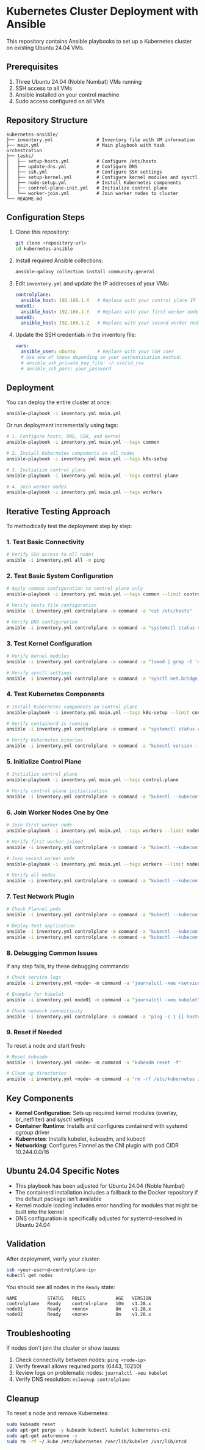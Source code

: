 # Kubernetes Cluster Deployment with Ansible
This repository contains Ansible playbooks to set up a Kubernetes cluster on existing Ubuntu 24.04 VMs.

## Prerequisites

1. Three Ubuntu 24.04 (Noble Numbat) VMs running
2. SSH access to all VMs
3. Ansible installed on your control machine
4. Sudo access configured on all VMs

## Repository Structure

```
kubernetes-ansible/
├── inventory.yml                # Inventory file with VM information
├── main.yml                     # Main playbook with task orchestration
├── tasks/
│   ├── setup-hosts.yml          # Configure /etc/hosts
│   ├── update-dns.yml           # Configure DNS
│   ├── ssh.yml                  # Configure SSH settings
│   ├── setup-kernel.yml         # Configure kernel modules and sysctl
│   ├── node-setup.yml           # Install Kubernetes components
│   ├── control-plane-init.yml   # Initialize control plane
│   └── worker-join.yml          # Join worker nodes to cluster
└── README.md
```

## Configuration Steps

1. Clone this repository:
   ```bash
   git clone <repository-url>
   cd kubernetes-ansible
   ```

2. Install required Ansible collections:
   ```bash
   ansible-galaxy collection install community.general
   ```

3. Edit `inventory.yml` and update the IP addresses of your VMs:
   ```yaml
   controlplane:
     ansible_host: 192.168.1.X   # Replace with your control plane IP
   node01:
     ansible_host: 192.168.1.Y   # Replace with your first worker node IP
   node02:
     ansible_host: 192.168.1.Z   # Replace with your second worker node IP
   ```

4. Update the SSH credentials in the inventory file:
   ```yaml
   vars:
     ansible_user: ubuntu        # Replace with your SSH user
     # Use one of these depending on your authentication method:
     # ansible_ssh_private_key_file: ~/.ssh/id_rsa
     # ansible_ssh_pass: your_password
   ```

## Deployment

You can deploy the entire cluster at once:

```bash
ansible-playbook -i inventory.yml main.yml
```

Or run deployment incrementally using tags:

```bash
# 1. Configure hosts, DNS, SSH, and kernel
ansible-playbook -i inventory.yml main.yml --tags common

# 2. Install Kubernetes components on all nodes
ansible-playbook -i inventory.yml main.yml --tags k8s-setup

# 3. Initialize control plane
ansible-playbook -i inventory.yml main.yml --tags control-plane

# 4. Join worker nodes
ansible-playbook -i inventory.yml main.yml --tags workers
```

## Iterative Testing Approach

To methodically test the deployment step by step:

### 1. Test Basic Connectivity

```bash
# Verify SSH access to all nodes
ansible -i inventory.yml all -m ping
```

### 2. Test Basic System Configuration

```bash
# Apply common configuration to control plane only
ansible-playbook -i inventory.yml main.yml --tags common --limit controlplane

# Verify hosts file configuration
ansible -i inventory.yml controlplane -m command -a "cat /etc/hosts"

# Verify DNS configuration
ansible -i inventory.yml controlplane -m command -a "systemctl status systemd-resolved"
```

### 3. Test Kernel Configuration

```bash
# Verify kernel modules
ansible -i inventory.yml controlplane -m command -a "lsmod | grep -E 'overlay|br_netfilter'"

# Verify sysctl settings
ansible -i inventory.yml controlplane -m command -a "sysctl net.bridge.bridge-nf-call-iptables net.ipv4.ip_forward"
```

### 4. Test Kubernetes Components

```bash
# Install Kubernetes components on control plane
ansible-playbook -i inventory.yml main.yml --tags k8s-setup --limit controlplane

# Verify containerd is running
ansible -i inventory.yml controlplane -m command -a "systemctl status containerd"

# Verify Kubernetes binaries
ansible -i inventory.yml controlplane -m command -a "kubectl version --client"
```

### 5. Initialize Control Plane

```bash
# Initialize control plane
ansible-playbook -i inventory.yml main.yml --tags control-plane

# Verify control plane initialization
ansible -i inventory.yml controlplane -m command -a "kubectl --kubeconfig=/etc/kubernetes/admin.conf get nodes"
```

### 6. Join Worker Nodes One by One

```bash
# Join first worker node
ansible-playbook -i inventory.yml main.yml --tags workers --limit node01

# Verify first worker joined
ansible -i inventory.yml controlplane -m command -a "kubectl --kubeconfig=/etc/kubernetes/admin.conf get nodes"

# Join second worker node
ansible-playbook -i inventory.yml main.yml --tags workers --limit node02

# Verify all nodes
ansible -i inventory.yml controlplane -m command -a "kubectl --kubeconfig=/etc/kubernetes/admin.conf get nodes"
```

### 7. Test Network Plugin

```bash
# Check Flannel pods
ansible -i inventory.yml controlplane -m command -a "kubectl --kubeconfig=/etc/kubernetes/admin.conf get pods -n kube-system | grep flannel"

# Deploy test application
ansible -i inventory.yml controlplane -m command -a "kubectl --kubeconfig=/etc/kubernetes/admin.conf create deployment nginx --image=nginx"
ansible -i inventory.yml controlplane -m command -a "kubectl --kubeconfig=/etc/kubernetes/admin.conf expose deployment nginx --port=80 --type=NodePort"
```

### 8. Debugging Common Issues

If any step fails, try these debugging commands:

```bash
# Check service logs
ansible -i inventory.yml <node> -m command -a "journalctl -xeu <service-name>"

# Example for kubelet
ansible -i inventory.yml node01 -m command -a "journalctl -xeu kubelet"

# Check network connectivity
ansible -i inventory.yml controlplane -m command -a "ping -c 1 {{ hostvars['node01']['ansible_host'] }}"
```

### 9. Reset if Needed

To reset a node and start fresh:

```bash
# Reset kubeadm
ansible -i inventory.yml <node> -m command -a "kubeadm reset -f"

# Clean up directories
ansible -i inventory.yml <node> -m command -a "rm -rf /etc/kubernetes /var/lib/kubelet /var/lib/etcd ~/.kube"
```

## Key Components

- **Kernel Configuration**: Sets up required kernel modules (overlay, br_netfilter) and sysctl settings
- **Container Runtime**: Installs and configures containerd with systemd cgroup driver
- **Kubernetes**: Installs kubelet, kubeadm, and kubectl
- **Networking**: Configures Flannel as the CNI plugin with pod CIDR 10.244.0.0/16

## Ubuntu 24.04 Specific Notes

- This playbook has been adjusted for Ubuntu 24.04 (Noble Numbat)
- The containerd installation includes a fallback to the Docker repository if the default package isn't available
- Kernel module loading includes error handling for modules that might be built into the kernel
- DNS configuration is specifically adjusted for systemd-resolved in Ubuntu 24.04

## Validation

After deployment, verify your cluster:

```bash
ssh <your-user>@<controlplane-ip>
kubectl get nodes
```

You should see all nodes in the `Ready` state:

```
NAME           STATUS   ROLES           AGE   VERSION
controlplane   Ready    control-plane   10m   v1.28.x
node01         Ready    <none>          8m    v1.28.x
node02         Ready    <none>          8m    v1.28.x
```

## Troubleshooting

If nodes don't join the cluster or show issues:

1. Check connectivity between nodes: `ping <node-ip>`
2. Verify firewall allows required ports (6443, 10250)
3. Review logs on problematic nodes: `journalctl -xeu kubelet`
4. Verify DNS resolution: `nslookup controlplane`

## Cleanup

To reset a node and remove Kubernetes:

```bash
sudo kubeadm reset
sudo apt-get purge -y kubeadm kubectl kubelet kubernetes-cni
sudo apt-get autoremove -y
sudo rm -rf ~/.kube /etc/kubernetes /var/lib/kubelet /var/lib/etcd
```
